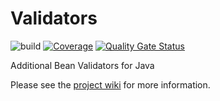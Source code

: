 # Validators
![build](https://github.com/xlate/validators/workflows/build/badge.svg?branch=master) [![Coverage](https://sonarcloud.io/api/project_badges/measure?project=xlate_validators&metric=coverage)](https://sonarcloud.io/summary/new_code?id=xlate_validators) [![Quality Gate Status](https://sonarcloud.io/api/project_badges/measure?project=xlate_staedi&metric=alert_status)](https://sonarcloud.io/dashboard?id=xlate_validators)

Additional Bean Validators for Java

Please see the [project wiki](https://github.com/xlate/validators/wiki) for
more information.
